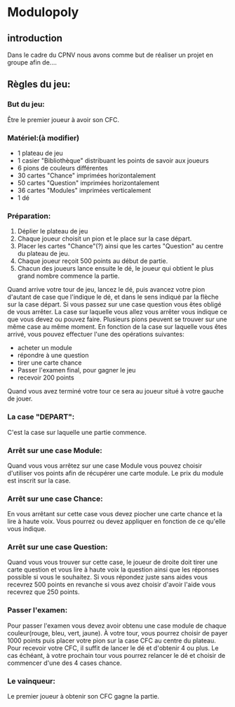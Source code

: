 # Modulopoly

## introduction
Dans le cadre du CPNV nous avons comme but de réaliser un projet en groupe afin de....

## Règles du jeu:
### But du jeu:
Être le premier joueur à avoir son CFC.

### Matériel:(à modifier)
- 1 plateau de jeu
- 1 casier "Bibliothèque" distribuant les points de savoir aux joueurs
- 6 pions de couleurs différentes
- 30 cartes "Chance" imprimées horizontalement
- 50 cartes "Question" imprimées horizontalement
- 36 cartes "Modules" imprimées verticalement 
- 1 dé

### Préparation:
1. Déplier le plateau de jeu
2. Chaque joueur choisit un pion et le place sur la case départ.
3. Placer les cartes "Chance"(?) ainsi que les cartes "Question" au centre du plateau de jeu. 
4. Chaque joueur reçoit 500 points au début de partie.
5. Chacun des joueurs lance ensuite le dé, le joueur qui obtient le plus grand nombre    commence la partie.

Quand arrive votre tour de jeu, lancez le dé, puis avancez votre pion d'autant de case que l'indique le dé, et dans le sens indiqué par la flèche sur la case départ. Si vous passez sur une case question vous êtes obligé de vous arrêter.
La case sur laquelle vous allez vous arrêter vous indique ce que vous devez ou pouvez faire.
Plusieurs pions peuvent se trouver sur une même case au même moment.
En fonction de la case sur laquelle vous êtes arrivé, vous pouvez effectuer l'une des opérations suivantes:

- acheter un module
- répondre à une question
- tirer une carte chance
- Passer l'examen final, pour gagner le jeu
- recevoir 200 points

Quand vous avez terminé votre tour ce sera au joueur situé à votre gauche de jouer.

### La case "DEPART":
C'est la case sur laquelle une partie commence.

### Arrêt sur une case Module:
Quand vous vous arrêtez sur une case Module vous pouvez choisir d'utiliser vos points afin de récupérer une carte module. Le prix du module est inscrit sur la case.

### Arrêt sur une case Chance:
En vous arrêtant sur cette case vous devez piocher une carte chance et la lire à haute voix. Vous pourrez ou devez appliquer en fonction de ce qu'elle vous indique.

### Arrêt sur une case Question:
Quand vous vous trouver sur cette case, le joueur de droite doit tirer une carte question et vous lire à haute voix la question ainsi que les réponses possible si vous le souhaitez. Si vous répondez juste sans aides vous recevrez 500 points en revanche si vous avez choisir d'avoir l'aide vous recevrez que 250 points.

### Passer l'examen:
Pour passer l'examen vous devez avoir obtenu une case module de chaque couleur(rouge, bleu, vert, jaune). À votre tour, vous pourrez choisir de payer 1000 points puis placer votre pion sur la case CFC au centre du plateau. Pour recevoir votre CFC, il suffit de lancer le dé et d'obtenir 4 ou plus. Le cas échéant, à votre prochain tour vous pourrez relancer le dé et choisir de commencer d'une des 4 cases chance.

### Le vainqueur:
Le premier joueur à obtenir son CFC gagne la partie.
